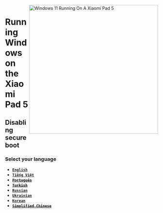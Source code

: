 ﻿<img align="right" src="https://raw.githubusercontent.com/erdilS/Port-Windows-11-Xiaomi-Pad-5/main/nabu.png" width="425" alt="Windows 11 Running On A Xiaomi Pad 5">

# Running Windows on the Xiaomi Pad 5

## Disabling secureboot

### Select your language
- [**`English`**](English/disable-secureboot-en.md)
- [**`Tiếng Việt`**](Vietnamese/disable-secureboot-vi.md)
- ~~[**`Português`**](Portuguese/disable-secureboot-pt.md)~~
- ~~[**`Turkish`**](Turkish/disable-secureboot-tr.md)~~
- [**`Russian`**](Russian/disable-secureboot-ru.md)
- [**`Ukrainian`**](Ukrainian/disable-secureboot-uk.md)
- [**`Korean`**](Korean/disable-secureboot-ko.md)
- ~~[**`Simplified Chinese`**](Simplified%20Chinese/disable-secureboot-cn.md)~~








